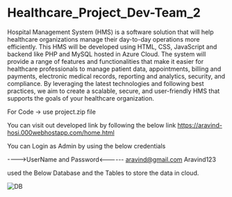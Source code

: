 # Healthcare_Project_Dev-Team_2
Hospital Management System (HMS) is a software solution that will help healthcare organizations manage their day-to-day operations more efficiently. This HMS will be developed using HTML, CSS, JavaScript and backend like PHP and MySQL hosted in Azure Cloud. The system will provide a range of features and functionalities that make it easier for healthcare professionals to manage patient data, appointments, billing and payments, electronic medical records, reporting and analytics, security, and compliance. By leveraging the latest technologies and following best practices, we aim to create a scalable, secure, and user-friendly HMS that supports the goals of your healthcare organization.

For Code -> use project.zip file
  

You can visit out developed link by following the below link
       https://aravind-hosi.000webhostapp.com/home.html

You can Login as Admin by using the below credentials

---->UserName and Password<------
aravind@gmail.com
Aravind123

used the Below Database and the Tables to store the data in cloud.

![DB](https://user-images.githubusercontent.com/124765943/235749937-3e88b4fa-285f-4ca6-91ee-f10e94f5e672.jpeg)
